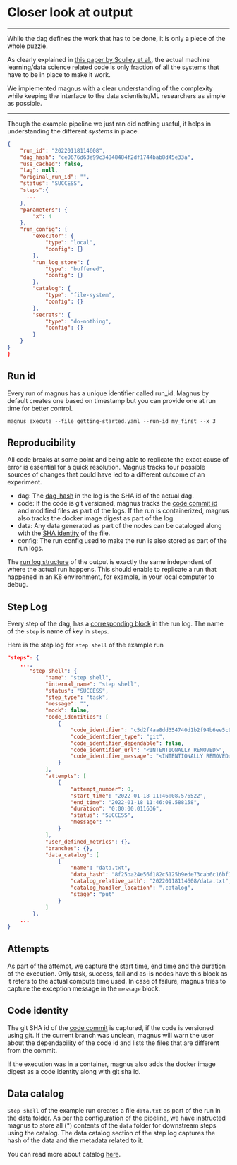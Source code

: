 # Closer look at output

---

While the dag defines the work that has to be done, it is only a piece of the whole puzzle.

As clearly explained in [this paper by Sculley et al.](https://papers.nips.cc/paper/2015/file/86df7dcfd896fcaf2674f757a2463eba-Paper.pdf),
the actual machine learning/data science related code is only fraction of all the systems that have to be in place
to make it work.

We implemented magnus with a clear understanding of the complexity while keeping the interface to the
data scientists/ML researchers as simple as possible.

---

Though the example pipeline we just ran did nothing useful, it helps in understanding the different *systems* in place.


``` json
{
    "run_id": "20220118114608",
    "dag_hash": "ce0676d63e99c34848484f2df1744bab8d45e33a",
    "use_cached": false,
    "tag": null,
    "original_run_id": "",
    "status": "SUCCESS",
    "steps":{
      ...
    },
    "parameters": {
        "x": 4
    },
    "run_config": {
        "executor": {
            "type": "local",
            "config": {}
        },
        "run_log_store": {
            "type": "buffered",
            "config": {}
        },
        "catalog": {
            "type": "file-system",
            "config": {}
        },
        "secrets": {
            "type": "do-nothing",
            "config": {}
        }
    }
}
}
```

## Run id

Every run of magnus has a unique identifier called run_id. Magnus by default creates one based on timestamp but you
can provide one at run time for better control.

```magnus execute --file getting-started.yaml --run-id my_first --x 3```

## Reproducibility

All code breaks at some point and being able to replicate the exact cause of error is essential for a quick resolution.
Magnus tracks four possible sources of changes that could have led to a different outcome of an experiment.

* dag: The [dag_hash](../../concepts/run-log/#dag_hash) in the log is the SHA id of the actual dag.
* code: If the code is git versioned, magnus tracks the [code commit id](../../concepts/run-log/#code_identity)
and modified files as part of the logs. If the run is containerized, magnus also tracks the
docker image digest as part of the log.
* data: Any data generated as part of the nodes can be cataloged along with the
[SHA identity](../../concepts/run-log/#data_catalog) of the file.
* config: The run config used to make the run is also stored as part of the run logs.


The [run log structure](../../concepts/run-log) of the output is exactly the same independent of where the
actual run happens. This should enable to replicate a run that happened in an K8 environment,
for example, in your local computer to debug.

## Step Log

Every step of the dag, has a [corresponding block](../../concepts/run-log/#structure_of_step_log) in the run log. The
name of the ```step``` is name of key in ```steps```.

Here is the step log for ```step shell``` of the example run

``` json
"steps": {
    ...,
       "step shell": {
            "name": "step shell",
            "internal_name": "step shell",
            "status": "SUCCESS",
            "step_type": "task",
            "message": "",
            "mock": false,
            "code_identities": [
                {
                    "code_identifier": "c5d2f4aa8dd354740d1b2f94b6ee5c904da5e63c",
                    "code_identifier_type": "git",
                    "code_identifier_dependable": false,
                    "code_identifier_url": "<INTENTIONALLY REMOVED>",
                    "code_identifier_message": "<INTENTIONALLY REMOVED>"
                }
            ],
            "attempts": [
                {
                    "attempt_number": 0,
                    "start_time": "2022-01-18 11:46:08.576522",
                    "end_time": "2022-01-18 11:46:08.588158",
                    "duration": "0:00:00.011636",
                    "status": "SUCCESS",
                    "message": ""
                }
            ],
            "user_defined_metrics": {},
            "branches": {},
            "data_catalog": [
                {
                    "name": "data.txt",
                    "data_hash": "8f25ba24e56f182c5125b9ede73cab6c16bf193e3ad36b75ba5145ff1b5db583",
                    "catalog_relative_path": "20220118114608/data.txt",
                    "catalog_handler_location": ".catalog",
                    "stage": "put"
                }
            ]
        },
    ...
}
```

## Attempts

As part of the attempt, we capture the start time, end time and the duration of the execution. Only task, success, fail
and as-is nodes have this block as it refers to the actual compute time used. In case of failure, magnus tries to
capture the exception message in the ```message``` block.

## Code identity

The git SHA id of the [code commit]((../../concepts/run-log/#code_identity)) is captured,
if the code is versioned using git. If the current branch was unclean,
magnus will warn the user about the dependability of the code id and lists the files that are different from the commit.

If the execution was in a container, magnus also adds the docker image digest as a code identity along with git sha id.

## Data catalog

```Step shell``` of the example run creates a file ```data.txt``` as part of the run in the data folder. As per the
configuration of the pipeline, we have instructed magnus to store all (*) contents of the ```data``` folder for
downstream steps using the catalog. The data catalog section of the step log captures the hash of the data and the
metadata related to it.

You can read more about catalog [here]((../../concepts/run-log/#data_catalog)).
